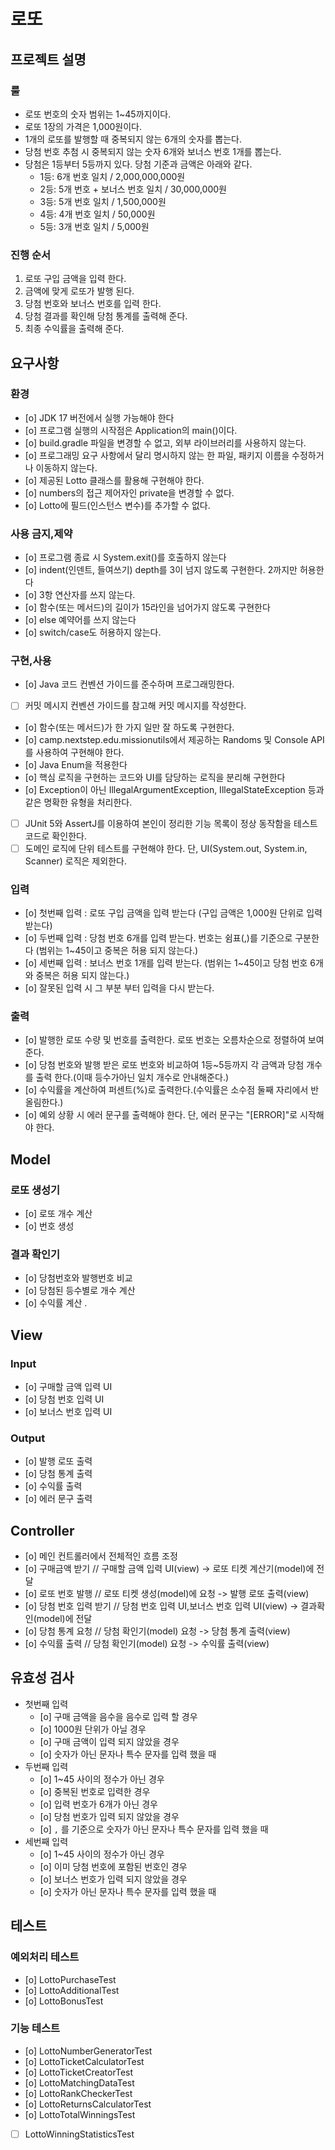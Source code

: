 # 로또 

## 프로젝트 설명
### 룰
- 로또 번호의 숫자 범위는 1~45까지이다.
- 로또 1장의 가격은 1,000원이다.
- 1개의 로또를 발행할 때 중복되지 않는 6개의 숫자를 뽑는다.
- 당첨 번호 추첨 시 중복되지 않는 숫자 6개와 보너스 번호 1개를 뽑는다.
- 당첨은 1등부터 5등까지 있다. 당첨 기준과 금액은 아래와 같다.
    - 1등: 6개 번호 일치 / 2,000,000,000원
    - 2등: 5개 번호 + 보너스 번호 일치 / 30,000,000원
    - 3등: 5개 번호 일치 / 1,500,000원
    - 4등: 4개 번호 일치 / 50,000원
    - 5등: 3개 번호 일치 / 5,000원

### 진행 순서
1) 로또 구입 금액을 입력 한다. 
2) 금액에 맞게 로또가 발행 된다. 
3) 당첨 번호와 보너스 번호를 입력 한다.
5) 당첨 결과를 확인해 당첨 통계를 출력해 준다.
6) 최종 수익률을 출력해 준다.

## 요구사항

### 환경
- [o] JDK 17 버전에서 실행 가능해야 한다
- [o] 프로그램 실행의 시작점은 Application의 main()이다.
- [o] build.gradle 파일을 변경할 수 없고, 외부 라이브러리를 사용하지 않는다.
- [o] 프로그래밍 요구 사항에서 달리 명시하지 않는 한 파일, 패키지 이름을 수정하거나 이동하지 않는다.
- [o] 제공된 Lotto 클래스를 활용해 구현해야 한다.
- [o] numbers의 접근 제어자인 private을 변경할 수 없다.
- [o] Lotto에 필드(인스턴스 변수)를 추가할 수 없다.

### 사용 금지,제약
- [o] 프로그램 종료 시 System.exit()를 호출하지 않는다
- [o] indent(인덴트, 들여쓰기) depth를 3이 넘지 않도록 구현한다. 2까지만 허용한다
- [o] 3항 연산자를 쓰지 않는다.
- [o] 함수(또는 메서드)의 길이가 15라인을 넘어가지 않도록 구현한다
- [o] else 예약어를 쓰지 않는다
- [o] switch/case도 허용하지 않는다.

### 구현,사용
- [o] Java 코드 컨벤션 가이드를 준수하며 프로그래밍한다. 
- [ ] 커밋 메시지 컨벤션 가이드를 참고해 커밋 메시지를 작성한다.
- [o] 함수(또는 메서드)가 한 가지 일만 잘 하도록 구현한다.
- [o] camp.nextstep.edu.missionutils에서 제공하는 Randoms 및 Console API를 사용하여 구현해야 한다.
- [o] Java Enum을 적용한다
- [o] 핵심 로직을 구현하는 코드와 UI를 담당하는 로직을 분리해 구현한다
- [o] Exception이 아닌 IllegalArgumentException, IllegalStateException 등과 같은 명확한 유형을 처리한다.
- [ ] JUnit 5와 AssertJ를 이용하여 본인이 정리한 기능 목록이 정상 동작함을 테스트 코드로 확인한다.
- [ ] 도메인 로직에 단위 테스트를 구현해야 한다. 단, UI(System.out, System.in, Scanner) 로직은 제외한다.

### 입력
- [o] 첫번째 입력 : 로또 구입 금액을 입력 받는다 (구입 금액은 1,000원 단위로 입력 받는다)
- [o] 두번째 입력 : 당첨 번호 6개를 입력 받는다. 번호는 쉼표(,)를 기준으로 구분한다 (범위는 1~45이고 중복은 허용 되지 않는다.)
- [o] 세번째 입력 : 보너스 번호 1개를 입력 받는다. (범위는 1~45이고 당첨 번호 6개와 중복은 허용 되지 않는다.)
- [o] 잘못된 입력 시 그 부분 부터 입력을 다시 받는다.

### 출력
- [o] 발행한 로또 수량 및 번호를 출력한다. 로또 번호는 오름차순으로 정렬하여 보여준다.
- [o] 당첨 번호와 발행 받은 로또 번호와 비교하여 1등~5등까지 각 금액과 당첨 개수를 출력 한다.(이때 등수가아닌 일치 개수로 안내해준다.) 
- [o] 수익률을 계산하여 퍼센트(%)로 출력한다.(수익률은 소수점 둘째 자리에서 반올림한다.)
- [o] 예외 상황 시 에러 문구를 출력해야 한다. 단, 에러 문구는 "[ERROR]"로 시작해야 한다.

## Model

### 로또 생성기
- [o] 로또 개수 계산
- [o] 번호 생성

### 결과 확인기
- [o] 당첨번호와 발행번호 비교
- [o] 당첨된 등수별로 개수 계산
- [o] 수익률 계산
 .
## View

### Input
- [o] 구매할 금액 입력 UI
- [o] 당첨 번호 입력 UI
- [o] 보너스 번호 입력 UI

### Output
- [o] 발행 로또 출력
- [o] 당첨 통계 출력
- [o] 수익률 출력
- [o] 에러 문구 출력 

## Controller
- [o] 메인 컨트롤러에서 전체적인 흐름 조정
- [o] 구매금액 받기  // 구매할 금액 입력 UI(view) -> 로또 티켓 계산기(model)에 전달
- [o] 로또 번호 발행  //  로또 티켓 생성(model)에 요청 -> 발행 로또 출력(view)
- [o] 당첨 번호 입력 받기 // 당첨 번호 입력 UI,보너스 번호 입력 UI(view) -> 결과확인(model)에 전달
- [o] 당첨 통계 요청  // 당첨 확인기(model) 요청 -> 당첨 통계 출력(view)
- [o] 수익률 출력 // 당첨 확인기(model) 요청 -> 수익률 출력(view)

## 유효성 검사
- 첫번째 입력
  - [o] 구매 금액을 음수을 음수로 입력 할 경우 
  - [o] 1000원 단위가 아닐 경우
  - [o] 구매 금액이 입력 되지 않았을 경우
  - [o] 숫자가 아닌 문자나 특수 문자를 입력 했을 때
- 두번째 입력 
  - [o] 1~45 사이의 정수가 아닌 경우
  - [o] 중복된 번호로 입력한 경우
  - [o] 입력 번호가 6개가 아닌 경우
  - [o] 당첨 번호가 입력 되지 않았을 경우
  - [o] `,` 를 기준으로 숫자가 아닌 문자나 특수 문자를 입력 했을 때
- 세번째 입력
  - [o] 1~45 사이의 정수가 아닌 경우
  - [o] 이미 당첨 번호에 포함된 번호인 경우
  - [o] 보너스 번호가 입력 되지 않았을 경우 
  - [o] 숫자가 아닌 문자나 특수 문자를 입력 했을 때

## 테스트

### 예외처리 테스트
- [o] LottoPurchaseTest
- [o] LottoAdditionalTest
- [o] LottoBonusTest

### 기능 테스트
- [o] LottoNumberGeneratorTest
- [o] LottoTicketCalculatorTest
- [o] LottoTicketCreatorTest
- [o] LottoMatchingDataTest
- [o] LottoRankCheckerTest
- [o] LottoReturnsCalculatorTest
- [o] LottoTotalWinningsTest
- [ ] LottoWinningStatisticsTest 
